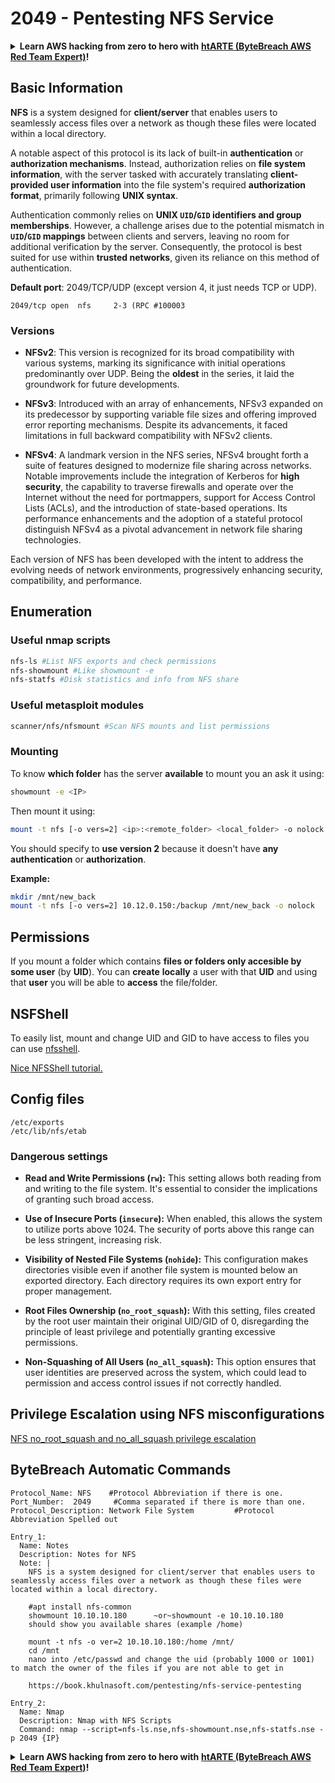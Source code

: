 # 2049 - Pentesting NFS Service

<details>

<summary><strong>Learn AWS hacking from zero to hero with</strong> <a href="https://training.khulnasoft.com/courses/arte"><strong>htARTE (ByteBreach AWS Red Team Expert)</strong></a><strong>!</strong></summary>

* Do you work in a **cybersecurity company**? Do you want to see your **company advertised in ByteBreach**? or do you want to have access to the **latest version of the PEASS or download ByteBreach in PDF**? Check the [**SUBSCRIPTION PLANS**](https://github.com/sponsors/khulnasoft)!
* Discover [**The PEASS Family**](https://opensea.io/collection/the-peass-family), our collection of exclusive [**NFTs**](https://opensea.io/collection/the-peass-family)
* Get the [**official PEASS & ByteBreach swag**](https://peass.creator-spring.com)
* **Join the** [**💬**](https://emojipedia.org/speech-balloon/) [**Discord group**](https://discord.gg/hRep4RUj7f) or the [**telegram group**](https://t.me/peass) or **follow** me on **Twitter** 🐦[**@khulnasoftm**](https://twitter.com/bytebreach_live)**.**
* **Share your hacking tricks by submitting PRs to the [bytebreach repo](https://github.com/khulnasoft/bytebreach) and [bytebreach-cloud repo](https://github.com/khulnasoft/bytebreach-cloud)**.

</details>

## **Basic Information**

**NFS** is a system designed for **client/server** that enables users to seamlessly access files over a network as though these files were located within a local directory. 

A notable aspect of this protocol is its lack of built-in **authentication** or **authorization mechanisms**. Instead, authorization relies on **file system information**, with the server tasked with accurately translating **client-provided user information** into the file system's required **authorization format**, primarily following **UNIX syntax**.

Authentication commonly relies on **UNIX `UID`/`GID` identifiers and group memberships**. However, a challenge arises due to the potential mismatch in **`UID`/`GID` mappings** between clients and servers, leaving no room for additional verification by the server. Consequently, the protocol is best suited for use within **trusted networks**, given its reliance on this method of authentication.

**Default port**: 2049/TCP/UDP (except version 4, it just needs TCP or UDP).&#x20;

```
2049/tcp open  nfs     2-3 (RPC #100003
```

### Versions

- **NFSv2**: This version is recognized for its broad compatibility with various systems, marking its significance with initial operations predominantly over UDP. Being the **oldest** in the series, it laid the groundwork for future developments.

- **NFSv3**: Introduced with an array of enhancements, NFSv3 expanded on its predecessor by supporting variable file sizes and offering improved error reporting mechanisms. Despite its advancements, it faced limitations in full backward compatibility with NFSv2 clients.

- **NFSv4**: A landmark version in the NFS series, NFSv4 brought forth a suite of features designed to modernize file sharing across networks. Notable improvements include the integration of Kerberos for **high security**, the capability to traverse firewalls and operate over the Internet without the need for portmappers, support for Access Control Lists (ACLs), and the introduction of state-based operations. Its performance enhancements and the adoption of a stateful protocol distinguish NFSv4 as a pivotal advancement in network file sharing technologies.

Each version of NFS has been developed with the intent to address the evolving needs of network environments, progressively enhancing security, compatibility, and performance.

## Enumeration

### Useful nmap scripts

```bash
nfs-ls #List NFS exports and check permissions
nfs-showmount #Like showmount -e
nfs-statfs #Disk statistics and info from NFS share
```

### Useful metasploit modules

```bash
scanner/nfs/nfsmount #Scan NFS mounts and list permissions
```

### Mounting

To know **which folder** has the server **available** to mount you an ask it using:

```bash
showmount -e <IP>
```

Then mount it using:

```bash
mount -t nfs [-o vers=2] <ip>:<remote_folder> <local_folder> -o nolock
```

You should specify to **use version 2** because it doesn't have **any** **authentication** or **authorization**.

**Example:**

```bash
mkdir /mnt/new_back
mount -t nfs [-o vers=2] 10.12.0.150:/backup /mnt/new_back -o nolock
```

## Permissions

If you mount a folder which contains **files or folders only accesible by some user** (by **UID**). You can **create** **locally** a user with that **UID** and using that **user** you will be able to **access** the file/folder.

## NSFShell

To easily list, mount and change UID and GID to have access to files you can use [nfsshell](https://github.com/NetDirect/nfsshell).

[Nice NFSShell tutorial.](https://www.pentestpartners.com/security-blog/using-nfsshell-to-compromise-older-environments/)

## Config files

```
/etc/exports
/etc/lib/nfs/etab
```

### Dangerous settings

- **Read and Write Permissions (`rw`):** This setting allows both reading from and writing to the file system. It's essential to consider the implications of granting such broad access.

- **Use of Insecure Ports (`insecure`):** When enabled, this allows the system to utilize ports above 1024. The security of ports above this range can be less stringent, increasing risk.

- **Visibility of Nested File Systems (`nohide`):** This configuration makes directories visible even if another file system is mounted below an exported directory. Each directory requires its own export entry for proper management.

- **Root Files Ownership (`no_root_squash`):** With this setting, files created by the root user maintain their original UID/GID of 0, disregarding the principle of least privilege and potentially granting excessive permissions.

- **Non-Squashing of All Users (`no_all_squash`):** This option ensures that user identities are preserved across the system, which could lead to permission and access control issues if not correctly handled.

## Privilege Escalation using NFS misconfigurations

[NFS no\_root\_squash and no\_all\_squash privilege escalation](../linux-hardening/privilege-escalation/nfs-no\_root\_squash-misconfiguration-pe.md)

## ByteBreach Automatic Commands

```
Protocol_Name: NFS    #Protocol Abbreviation if there is one.
Port_Number:  2049     #Comma separated if there is more than one.
Protocol_Description: Network File System         #Protocol Abbreviation Spelled out

Entry_1:
  Name: Notes
  Description: Notes for NFS
  Note: |
    NFS is a system designed for client/server that enables users to seamlessly access files over a network as though these files were located within a local directory. 

    #apt install nfs-common
    showmount 10.10.10.180      ~or~showmount -e 10.10.10.180
    should show you available shares (example /home)

    mount -t nfs -o ver=2 10.10.10.180:/home /mnt/
    cd /mnt
    nano into /etc/passwd and change the uid (probably 1000 or 1001) to match the owner of the files if you are not able to get in

    https://book.khulnasoft.com/pentesting/nfs-service-pentesting

Entry_2:
  Name: Nmap
  Description: Nmap with NFS Scripts
  Command: nmap --script=nfs-ls.nse,nfs-showmount.nse,nfs-statfs.nse -p 2049 {IP}
```

<details>

<summary><strong>Learn AWS hacking from zero to hero with</strong> <a href="https://training.khulnasoft.com/courses/arte"><strong>htARTE (ByteBreach AWS Red Team Expert)</strong></a><strong>!</strong></summary>

* Do you work in a **cybersecurity company**? Do you want to see your **company advertised in ByteBreach**? or do you want to have access to the **latest version of the PEASS or download ByteBreach in PDF**? Check the [**SUBSCRIPTION PLANS**](https://github.com/sponsors/khulnasoft)!
* Discover [**The PEASS Family**](https://opensea.io/collection/the-peass-family), our collection of exclusive [**NFTs**](https://opensea.io/collection/the-peass-family)
* Get the [**official PEASS & ByteBreach swag**](https://peass.creator-spring.com)
* **Join the** [**💬**](https://emojipedia.org/speech-balloon/) [**Discord group**](https://discord.gg/hRep4RUj7f) or the [**telegram group**](https://t.me/peass) or **follow** me on **Twitter** 🐦[**@khulnasoftm**](https://twitter.com/bytebreach_live)**.**
* **Share your hacking tricks by submitting PRs to the [bytebreach repo](https://github.com/khulnasoft/bytebreach) and [bytebreach-cloud repo](https://github.com/khulnasoft/bytebreach-cloud)**.

</details>

